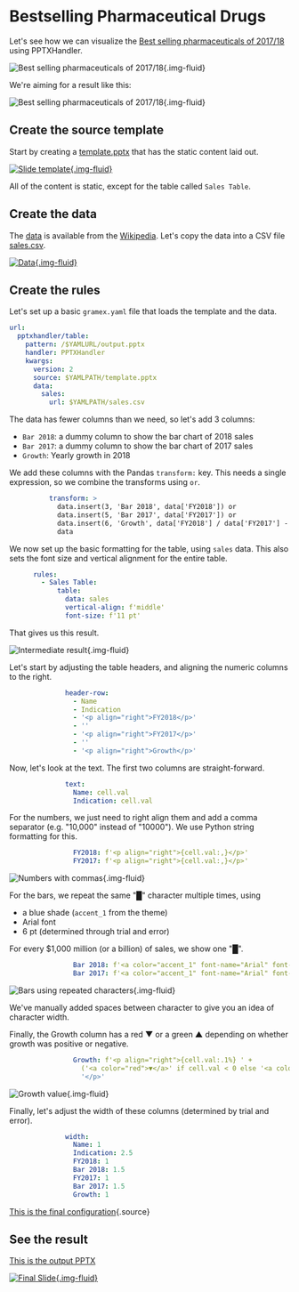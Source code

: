# Bestselling Pharmaceutical Drugs

Let's see how we can visualize the [Best selling pharmaceuticals of 2017/18][data] using PPTXHandler.

![Best selling pharmaceuticals of 2017/18](sales-table.png){.img-fluid}

We're aiming for a result like this:

![Best selling pharmaceuticals of 2017/18](output.jpg){.img-fluid}


## Create the source template

Start by creating a [template.pptx](template.pptx) that has the static content laid out.

[![Slide template](template.png){.img-fluid}](template.pptx)

All of the content is static, except for the table called `Sales Table`.

## Create the data

The [data][data] is available from the [Wikipedia][data]. Let's copy the data into a CSV file [sales.csv](sales.csv).

[![Data](sales.png){.img-fluid}](sales.csv)

[data]: https://en.wikipedia.org/wiki/List_of_largest_selling_pharmaceutical_products#Best_selling_pharmaceuticals_of_2017/18

## Create the rules

Let's set up a basic `gramex.yaml` file that loads the template and the data.

```yaml
url:
  pptxhandler/table:
    pattern: /$YAMLURL/output.pptx
    handler: PPTXHandler
    kwargs:
      version: 2
      source: $YAMLPATH/template.pptx
      data:
        sales:
          url: $YAMLPATH/sales.csv
```

The data has fewer columns than we need, so let's add 3 columns:

- `Bar 2018`: a dummy column to show the bar chart of 2018 sales
- `Bar 2017`: a dummy column to show the bar chart of 2017 sales
- `Growth`: Yearly growth in 2018

We add these columns with the Pandas `transform:` key. This needs a single expression, so we
combine the transforms using `or`.

```yaml
          transform: >
            data.insert(3, 'Bar 2018', data['FY2018']) or
            data.insert(5, 'Bar 2017', data['FY2017']) or
            data.insert(6, 'Growth', data['FY2018'] / data['FY2017'] - 1) or
            data
```

We now set up the basic formatting for the table, using `sales` data. This also sets the font size
and vertical alignment for the entire table.

```yaml
      rules:
        - Sales Table:
            table:
              data: sales
              vertical-align: f'middle'
              font-size: f'11 pt'
```

That gives us this result.

![Intermediate result](intermediate.png){.img-fluid}

Let's start by adjusting the table headers, and aligning the numeric columns to the right.

```yaml
              header-row:
                - Name
                - Indication
                - '<p align="right">FY2018</p>'
                - ''
                - '<p align="right">FY2017</p>'
                - ''
                - '<p align="right">Growth</p>'
```

Now, let's look at the text. The first two columns are straight-forward.

```yaml
              text:
                Name: cell.val
                Indication: cell.val
```

For the numbers, we just need to right align them and add a comma separator (e.g. "10,000" instead of "10000"). We use Python string formatting for this.

```yaml
                FY2018: f'<p align="right">{cell.val:,}</p>'
                FY2017: f'<p align="right">{cell.val:,}</p>'
```

![Numbers with commas](comma.png){.img-fluid}


For the bars, we repeat the same "█" character multiple times, using

- a blue shade (`accent_1` from the theme)
- Arial font
- 6 pt (determined through trial and error)

For every $1,000 million (or a billion) of sales, we show one "█".

```yaml
                Bar 2018: f'<a color="accent_1" font-name="Arial" font-size="6pt">' + ('█' * int(cell.val / 1000)) + '</a>'
                Bar 2017: f'<a color="accent_1" font-name="Arial" font-size="6pt">' + ('█' * int(cell.val / 1000)) + '</a>'
```

![Bars using repeated characters](bars.png){.img-fluid}

We've manually added spaces between character to give you an idea of character width.

Finally, the Growth column has a red ▼ or a green ▲ depending on whether growth was positive or negative.

```yaml
                Growth: f'<p align="right">{cell.val:.1%} ' +
                  ('<a color="red">▼</a>' if cell.val < 0 else '<a color="green">▲</a>') +
                  '</p>'
```

![Growth value](growth.png){.img-fluid}


Finally, let's adjust the width of these columns (determined by trial and error).

```yaml
              width:
                Name: 1
                Indication: 2.5
                FY2018: 1
                Bar 2018: 1.5
                FY2017: 1
                Bar 2017: 1.5
                Growth: 1
```

[This is the final configuration](gramex.yaml.source){.source}

## See the result

[This is the output PPTX](output.pptx)

[![Final Slide](output.jpg){.img-fluid}](output.pptx)
